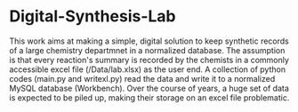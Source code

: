 # Digital-Synthesis-Lab

This work aims at making a simple, digital solution to keep synthetic records of a large chemistry departmnet in a normalized database. 
The assumption is that every reaction's summary is recorded by the chemists in a commonly accessible excel file (/Data/lab.xlsx) as the user end.
A collection of python codes (main.py and writexl.py) read the data and write it to a normalized MySQL database (Workbench).
Over the course of years, a huge set of data is expected to be piled up, making their storage on an excel file problematic.
